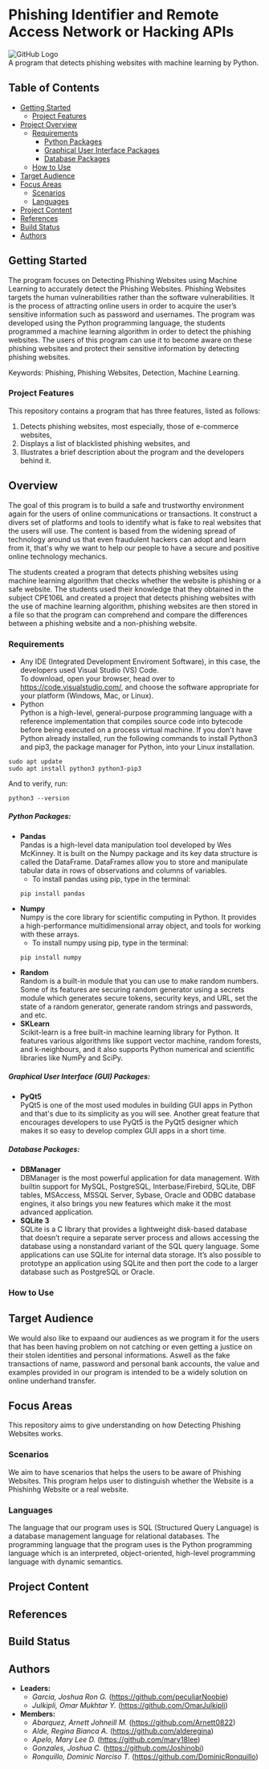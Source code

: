 # Phishing Identifier and Remote Access Network or Hacking APIs
![GitHub Logo](https://github.com/SoftDesLab/P.I.R.A.N.H.A./blob/AldeRBA/logo.jpg) <br />
A program that detects phishing websites with machine learning by Python.

## Table of Contents

- [Getting Started](#getting-started) <br />
  - [Project Features](#project-features) <br />
- [Project Overview](#project-overview) <br />
  - [Requirements](#requirements) <br />
    - [Python Packages](#python-packages) <br />
    - [Graphical User Interface Packages](#graphical-user-interface-packages) <br />
    - [Database Packages](#database-packages) <br />
  - [How to Use](#how-to-use) <br />
 - [Target Audience](#target-audience) <br />
 - [Focus Areas](#focus-areas) <br />
    - [Scenarios](#scenarios) <br />
    - [Languages](#languages) <br />
 - [Project Content](#project-content) <br />
 - [References](#references) <br />
 - [Build Status](#build-status) <br />
 - [Authors](#authors) <br />
  
## Getting Started
The program focuses on Detecting Phishing Websites using Machine Learning to accurately detect the Phishing Websites. Phishing Websites targets the human vulnerabilities rather than the software vulnerabilities. It is the process of attracting online users in order to acquire the user’s sensitive information such as password and usernames. The program was developed using the Python programming language, the students programmed a machine learning algorithm in order to detect the phishing websites. The users of this program can use it to become aware on these phishing websites and protect their sensitive information by detecting phishing websites. 

Keywords: Phishing, Phishing Websites, Detection, Machine Learning. 

### Project Features
This repository contains a program that has three features, listed as follows:
  1. Detects phishing websites, most especially, those of e-commerce websites,
  2. Displays a list of blacklisted phishing websites, and
  3. Illustrates a brief description about the program and the developers behind it.

## Overview
The goal of this program is to build a safe and trustworthy environment again for the users of online communications or transactions. It construct a divers set of platforms and tools to identify what is fake to real websites that the users will use. 
The content is based from the widening spread of technology around us that even fraudulent hackers can adopt and learn from it, that's why we want to help our people to have a secure and positive online technology mechanics.

The students created a program that detects phishing websites using machine learning algorithm that checks whether the website is phishing or a safe website. The students used their knowledge that they obtained in the subject CPE106L and created a project that detects phishing websites with the use of machine learning algorithm, phishing websites are then stored in a file so that the program can comprehend and compare the differences between a phishing website and a non-phishing website. 

### Requirements
* Any IDE (Integrated Development Enviroment Software), in this case, the developers used Visual Studio (VS) Code. <br />
To download, open your browser, head over to https://code.visualstudio.com/, and choose the software appropriate for your platform (Windows, Mac, or Linux).
* Python <br />
  Python is a high-level, general-purpose programming language with a reference implementation that compiles source code into bytecode before being executed on a process virtual machine.
  If you don't have Python already installed, run the following commands to install Python3 and pip3, the package manager for Python, into your Linux installation.
```
sudo apt update
sudo apt install python3 python3-pip3
```
And to verify, run:
```
python3 --version
```
##### Python Packages:
* **Pandas** <br />
  Pandas is a high-level data manipulation tool developed by Wes McKinney. It is built on the Numpy package and its key data structure     is called the DataFrame. DataFrames allow you to store and manipulate tabular data in rows of observations and columns of variables.
    - To install pandas using pip, type in the terminal:
    ```
    pip install pandas 
    ```
* **Numpy** <br />
  Numpy is the core library for scientific computing in Python. It provides a high-performance multidimensional array object, and         tools for working with these arrays.
    - To install numpy using pip, type in the terminal: 
    ```
    pip install numpy
    ```
* **Random** <br />
  Random is a built-in module that you can use to make random numbers. Some of its features are securing random generator using a secrets module which generates secure tokens, security keys, and URL, set the state of a random generator, generate random strings and passwords, and etc.
* **SKLearn** <br />
  Scikit-learn is a free built-in machine learning library for Python. It features various algorithms like support vector machine, random forests, and k-neighbours, and it also supports Python numerical and scientific libraries like NumPy and SciPy.
 
##### Graphical User Interface (GUI) Packages:
* **PyQt5** <br />
  PyQt5 is one of the most used modules in building GUI apps in Python and that's due to its simplicity as you will see. Another great feature that encourages developers to use PyQt5 is the PyQt5 designer which makes it so easy to develop complex GUI apps in a short time.

##### Database Packages:
* **DBManager** <br />
  DBManager is the most powerful application for data management. With builtin support for MySQL, PostgreSQL, Interbase/Firebird, SQLite, DBF tables, MSAccess, MSSQL Server, Sybase, Oracle and ODBC database engines, it also brings you new features which make it the most advanced application.
* **SQLite 3** <br />
  SQLite is a C library that provides a lightweight disk-based database that doesn’t require a separate server process and allows accessing the database using a nonstandard variant of the SQL query language. Some applications can use SQLite for internal data storage. It’s also possible to prototype an application using SQLite and then port the code to a larger database such as PostgreSQL or Oracle.

### How to Use
## Target Audience
We would also like to expaand our audiences as we program it for the users that has been having problem on not catching or even getting a justice on their stolen identities and personal informations. 
Aswell as the fake transactions of name, password and personal bank accounts, the value and examples provided in our program is intended to be a widely solution on online underhand transfer.

## Focus Areas
This repository aims to give understanding on how Detecting Phishing Websites works.

### Scenarios
We aim to have scenarios that helps the users to be aware of Phishing Websites. This program helps user to distinguish whether the Website is a Phishinhg Website or a real website.

### Languages
The language that our program uses is SQL (Structured Query Language) is a database management language for relational databases. The programming language that the program uses is the Python programming language which is an interpreted, object-oriented, high-level programming language with dynamic semantics.

## Project Content
## References
## Build Status
## Authors
* **Leaders:** <br />
  * *Garcia, Joshua Ron G.* (https://github.com/peculiarNoobie)
  * *Julkipli, Omar Mukhtar Y.* (https://github.com/OmarJulkipli)
* **Members:** <br />
  * *Abarquez, Arnett Johneill M.* (https://github.com/Arnett0822)
  * *Alde, Regina Bianca A.* (https://github.com/alderegina)
  * *Apelo, Mary Lee D.* (https://github.com/mary18lee)
  * *Gonzales, Joshua C.* (https://github.com/Joshinobi)
  * *Ronquillo, Dominic Narciso T.* (https://github.com/DominicRonquillo)
